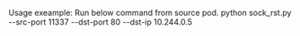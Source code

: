 Usage exeample: 
Run below command from source pod.
python sock_rst.py --src-port 11337 --dst-port 80 --dst-ip 10.244.0.5

